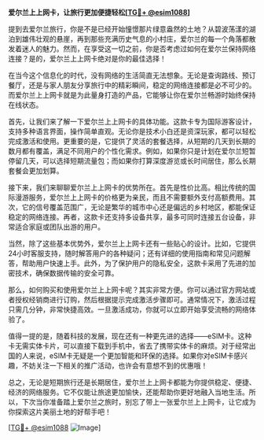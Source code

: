**爱尔兰上上网卡，让旅行更加便捷轻松[[TG💪+ @esim1088](https://t.me/s/esim1088)]**

提到去爱尔兰旅行，你是不是已经开始憧憬那片绿意盎然的土地？从碧波荡漾的湖泊到雄伟壮观的悬崖，再到那些充满历史气息的小村庄，爱尔兰的每一个角落都散发着迷人的魅力。然而，在享受这一切之前，你是否考虑过如何在爱尔兰保持网络连接？是的，爱尔兰上上网卡绝对是你的最佳选择！

在当今这个信息化的时代，没有网络的生活简直无法想象。无论是查询路线、预订餐厅，还是与家人朋友分享旅行中的精彩瞬间，稳定的网络连接都是必不可少的。而爱尔兰上上网卡就是为此量身打造的产品，它能够让你在爱尔兰畅游时始终保持在线状态。

首先，让我们来了解一下爱尔兰上上网卡的具体功能。这款卡专为国际游客设计，支持多种语言界面，操作简单直观。无论你是技术小白还是资深玩家，都可以轻松完成激活和使用。更重要的是，它提供了灵活的套餐选择，从短期的几天到长期的数月都有覆盖，满足不同用户的个性化需求。例如，如果你只是计划在爱尔兰短暂停留几天，可以选择短期流量包；而如果你打算深度游览或长时间居住，那么长期套餐会更加划算。

接下来，我们来聊聊爱尔兰上上网卡的优势所在。首先是性价比高。相比传统的国际漫游服务，爱尔兰上上网卡的价格更为亲民，而且不需要额外支付高额费用。其次，它的信号覆盖范围广，无论是繁华的城市中心还是偏远的乡村地区，都能保证稳定的网络连接。再者，这款卡还支持多设备共享，最多可同时连接五台设备，非常适合家庭或团队出游的用户。

当然，除了这些基本优势外，爱尔兰上上网卡还有一些贴心的设计。比如，它提供24小时客服支持，随时解答用户的各种疑问；还有详细的使用指南和常见问题解答，帮助用户快速上手。此外，为了保护用户的隐私安全，这款卡采用了先进的加密技术，确保数据传输的安全可靠。

那么，如何购买和使用爱尔兰上上网卡呢？其实非常方便。你可以通过官方网站或者授权经销商进行订购，然后根据提示完成激活步骤即可。通常情况下，激活过程只需几分钟，非常快捷高效。一旦激活成功，你就可以立即开始享受流畅的网络体验了。

值得一提的是，随着科技的发展，现在还有一种更先进的选择——eSIM卡。这种卡无需实体卡片，可以直接下载到手机中，省去了携带实体卡的麻烦。对于经常出国的人来说，eSIM卡无疑是一个更加智能和环保的选择。如果你对eSIM卡感兴趣，不妨关注一下相关的推广活动，也许会有意想不到的优惠哦！

总之，无论是短期旅行还是长期居住，爱尔兰上上网卡都能为你提供稳定、便捷、经济的网络服务。它不仅能让旅途更加愉快，还能帮助你更好地融入当地生活。所以，下次当你准备踏上爱尔兰之旅时，别忘了带上一张爱尔兰上上网卡，让它成为你探索这片美丽土地的好帮手吧！

[[TG💪+ @esim1088](https://t.me/s/esim1088) ![Image](https://i.postimg.cc/4NQfJmqS/Snipaste-2025-05-13-00-14-12.png)]